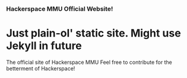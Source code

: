 ### Hackerspace MMU Official Website!
# Just plain-ol' static site. Might use Jekyll in future
The official site of Hackerspace MMU
Feel free to contribute for the betterment of Hackerspace! 